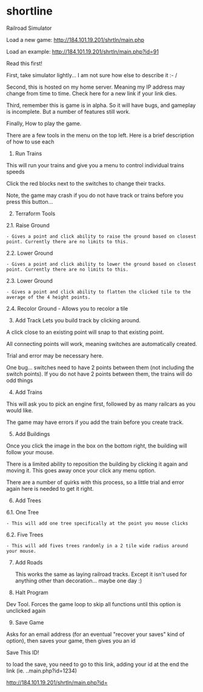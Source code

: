 # shortline
Railroad Simulator


Load a new game: http://184.101.19.201/shrtln/main.php

Load an example:  http://184.101.19.201/shrtln/main.php?id=91


Read this first!

First, take simulator lightly... I am not sure how else to describe it :- /

Second, this is hosted on my home server. Meaning my IP address may change from time to time. Check here for a new link if your link dies.

Third, remember this is game is in alpha. So it will have bugs, and gameplay is incomplete. But a number of features still work.


Finally, How to play the game. 

There are a few tools in the menu on the top left. Here is a brief description of how to use each

1. Run Trains 

  This will run your trains and give you a menu to control individual trains speeds
  
  Click the red blocks next to the switches to change their tracks.
  
  Note, the game may crash if you do not have track or trains before you press this button...
  
2. Terraform Tools

  2.1. Raise Ground
  
    - Gives a point and click ability to raise the ground based on closest point. Currently there are no limits to this.

  2.2. Lower Ground
  
    - Gives a point and click ability to lower the ground based on closest point. Currently there are no limits to this.

  2.3. Lower Ground
  
    - Gives a point and click ability to flatten the clicked tile to the average of the 4 height points.
  
  2.4. Recolor Ground
    - Allows you to recolor a tile
    
3. Add Track
  Lets you build track by clicking around.
  
  A click close to an existing point will snap to that existing point.
  
  All connecting points will work, meaning switches are automatically created.
  
  Trial and error may be necessary here.
  
  One bug... switches need to have 2 points between them (not including the switch points). If you do not have 2 points between them, the trains will do odd things
  
4. Add Trains
  
  This will ask you to pick an engine first, followed by as many railcars as you would like.
  
  The game may have errors if you add the train before you create track.
  
5. Add Buildings
  
  Once you click the image in the box on the bottom right, the building will follow your mouse. 
  
  There is a limited ability to reposition the building by clicking it again and moving it. This goes away once your click any menu option.
  
  There are a number of quirks with this process, so a little trial and error again here is needed to get it right.
  
6. Add Trees

  6.1. One Tree
  
    - This will add one tree specifically at the point you mouse clicks
  
  6.2. Five Trees
  
    - This will add fives trees randomly in a 2 tile wide radius around your mouse.
    
7. Add Roads

    This works the same as laying railroad tracks. Except it isn't used for anything other than decoration... maybe one day :)
  
8. Halt Program

  Dev Tool. Forces the game loop to skip all functions until this option is unclicked again
  
9. Save Game

  Asks for an email address (for an eventual "recover your saves" kind of option), then saves your game, then gives you an id
  
  Save This ID!
  
  to load the save, you need to go to this link, adding your id at the end the link (ie. ..main.php?id=1234)
  
  http://184.101.19.201/shrtln/main.php?id=
